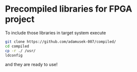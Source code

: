 # Precompiled libraries for FPGA project
To include those libraries in target system execute
```bash
git clone https://github.com/adamusek-007/compiled/
cd compiled
cp -r ./ /usr/
ldconfig
```
and they are ready to use!
